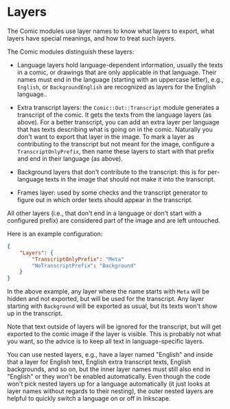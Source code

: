 # Layers

The Comic modules use layer names to know what layers to export, what layers
have special meanings, and how to treat such layers.

The Comic modules distinguish these layers:

- Language layers hold language-dependent information, usually the texts in
  a comic, or drawings that are only applicable in that language. Their
  names must end in the language (starting with an uppercase letter), e.g.,
  `English`, or `BackgroundEnglish` are recognized as layers for the English
  language..

- Extra transcript layers: the `Comic::Out::Transcript` module generates a
  transcript of the comic. It gets the texts from the language layers (as
  above). For a better transcript, you can add an extra layer per language
  that has texts describing what is going on in the comic. Naturally you
  don't want to export that layer in the image. To mark a layer as
  contributing to the transcript but not meant for the image, configure a
  `TranscriptOnlyPrefix`, then name these layers to start with that prefix
  and end in their language (as above).

- Background layers that don't contribute to the transcript: this is for
  per-language texts in the image that should not make it into the transcript.

- Frames layer: used by some checks and the transcript generator to figure
  out in which order texts should appear in the transcript.

All other layers (i.e., that don't end in a language or don't start with a
configured prefix) are considered part of the image and are left untouched.

Here is an example configuration:

```json
{
    "Layers": {
        "TranscriptOnlyPrefix": "Meta"
        "NoTranscriptPrefix": "Background"
    }
}

```

In the above example, any layer where the name starts with `Meta` will be
hidden and not exported, but will be used for the transcript. Any layer
starting with `Background` will be exported as usual, but its texts won't
show up in the transcript.

Note that text outside of layers will be ignored for the transcript, but
will get exported to the comic image if the layer is visible. This is
probably not what you want, so the advice is to keep all text in
language-specific layers.


You can use nested layers, e.g., have a layer named "English" and inside
that a layer for English text, English extra transcript texts, English
backgrounds, and so on, but the inner layer names must still also end in
"English" or they won't be enabled automatically. Even though the code won't
pick nested layers up for a language automatically (it just looks at layer
names without regards to their nesting), the outer nested layers are helpful
to quickly switch a language on or off in Inkscape.
